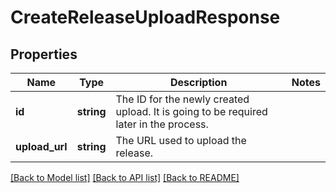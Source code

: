 # CreateReleaseUploadResponse

## Properties
Name | Type | Description | Notes
------------ | ------------- | ------------- | -------------
**id** | **string** | The ID for the newly created upload. It is going to be required later in the process. | 
**upload_url** | **string** | The URL used to upload the release. | 

[[Back to Model list]](../README.md#documentation-for-models) [[Back to API list]](../README.md#documentation-for-api-endpoints) [[Back to README]](../README.md)

